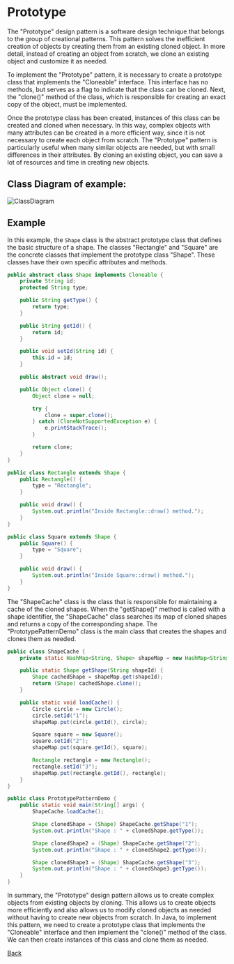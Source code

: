 # Prototype

The "Prototype" design pattern is a software design technique that belongs to the group of creational patterns. This pattern solves the inefficient creation of objects by creating them from an existing cloned object. In more detail, instead of creating an object from scratch, we clone an existing object and customize it as needed.

To implement the "Prototype" pattern, it is necessary to create a prototype class that implements the "Cloneable" interface. This interface has no methods, but serves as a flag to indicate that the class can be cloned. Next, the "clone()" method of the class, which is responsible for creating an exact copy of the object, must be implemented.

Once the prototype class has been created, instances of this class can be created and cloned when necessary. In this way, complex objects with many attributes can be created in a more efficient way, since it is not necessary to create each object from scratch. The "Prototype" pattern is particularly useful when many similar objects are needed, but with small differences in their attributes. By cloning an existing object, you can save a lot of resources and time in creating new objects.

## Class Diagram of example:

![ClassDiagram](http://www.plantuml.com/plantuml/png/VP71JiCm38RlUOf8N8f6Ns2Qq2Gui0DYejmG1o-9sg8qAROBGi2xayLgjrA9dkhFzb__VxV4W3nqNi616C6mDXw8TDL0x_INqkafMxlM5MCRwbnVy6VlPcHLEtvAiBXSu9tz2ob38Qdr7bih3OlmKSo8yJ5aqOV3gpEiVfIIynvJ1Q7suuch4QJffTXfhteR0ASbgVxTa21km3HJ6dGazz2lzHrGarusukLAPgydwxaiylXE4XJ7cSkKZs2p-FB3UumSZqdlWTbXk7LT70_le0q5O4sZwlFBsRxykyrtMPvoEeTYMsrTi4FdVm40)

## Example

In this example, the `Shape` class is the abstract prototype class that defines the basic structure of a shape. The classes "Rectangle" and "Square" are the concrete classes that implement the prototype class "Shape". These classes have their own specific attributes and methods.

``` java
public abstract class Shape implements Cloneable {
    private String id;
    protected String type;

    public String getType() {
        return type;
    }

    public String getId() {
        return id;
    }

    public void setId(String id) {
        this.id = id;
    }

    public abstract void draw();

    public Object clone() {
        Object clone = null;

        try {
            clone = super.clone();
        } catch (CloneNotSupportedException e) {
            e.printStackTrace();
        }

        return clone;
    }
}

public class Rectangle extends Shape {
    public Rectangle() {
        type = "Rectangle";
    }

    public void draw() {
        System.out.println("Inside Rectangle::draw() method.");
    }
}

public class Square extends Shape {
    public Square() {
        type = "Square";
    }

    public void draw() {
        System.out.println("Inside Square::draw() method.");
    }
}
```

The "ShapeCache" class is the class that is responsible for maintaining a cache of the cloned shapes. When the "getShape()" method is called with a shape identifier, the "ShapeCache" class searches its map of cloned shapes and returns a copy of the corresponding shape. The "PrototypePatternDemo" class is the main class that creates the shapes and clones them as needed.

``` java
public class ShapeCache {
    private static HashMap<String, Shape> shapeMap = new HashMap<String, Shape>();

    public static Shape getShape(String shapeId) {
        Shape cachedShape = shapeMap.get(shapeId);
        return (Shape) cachedShape.clone();
    }

    public static void loadCache() {
        Circle circle = new Circle();
        circle.setId("1");
        shapeMap.put(circle.getId(), circle);

        Square square = new Square();
        square.setId("2");
        shapeMap.put(square.getId(), square);

        Rectangle rectangle = new Rectangle();
        rectangle.setId("3");
        shapeMap.put(rectangle.getId(), rectangle);
    }
}

public class PrototypePatternDemo {
    public static void main(String[] args) {
        ShapeCache.loadCache();

        Shape clonedShape = (Shape) ShapeCache.getShape("1");
        System.out.println("Shape : " + clonedShape.getType());

        Shape clonedShape2 = (Shape) ShapeCache.getShape("2");
        System.out.println("Shape : " + clonedShape2.getType());

        Shape clonedShape3 = (Shape) ShapeCache.getShape("3");
        System.out.println("Shape : " + clonedShape3.getType());
    }
}
```
In summary, the "Prototype" design pattern allows us to create complex objects from existing objects by cloning. This allows us to create objects more efficiently and also allows us to modify cloned objects as needed without having to create new objects from scratch. In Java, to implement this pattern, we need to create a prototype class that implements the "Cloneable" interface and then implement the "clone()" method of the class. We can then create instances of this class and clone them as needed.

[Back](../creational/README.md)